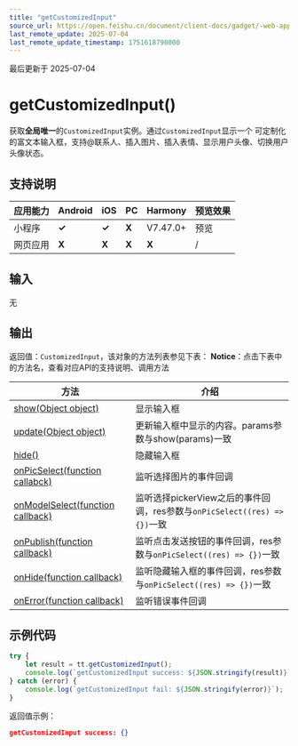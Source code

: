 ```yaml
---
title: "getCustomizedInput"
source_url: https://open.feishu.cn/document/client-docs/gadget/-web-app-api/interface/customized-input/getcustomizedinput
last_remote_update: 2025-07-04
last_remote_update_timestamp: 1751618790000
---
```

最后更新于 2025-07-04

# getCustomizedInput()

获取**全局唯一**的`CustomizedInput`实例。通过`CustomizedInput`显示一个 可定制化的富文本输入框，支持@联系人、插入图片、插入表情、显示用户头像、切换用户头像状态。

## 支持说明

应用能力 | Android | iOS | PC | Harmony | 预览效果
--- | --- | --- | --- | --- | ---
小程序 | **✓** | **✓** | **X** | V7.47.0+ | 预览
网页应用 | **X** | **X** | **X** | **X** | /

## 输入
无

## 输出

返回值：`CustomizedInput`，该对象的方法列表参见下表：
**Notice**：点击下表中的方法名，查看对应API的支持说明、调用方法

方法 | 介绍
--- | ---
[show(Object object)](https://open.feishu.cn/document/uYjL24iN/uADN1EjLwQTNx4CM0UTM/customizedinput/show) | 显示输入框
[update(Object object)](https://open.feishu.cn/document/uYjL24iN/uADN1EjLwQTNx4CM0UTM/customizedinput/update) | 更新输入框中显示的内容。params参数与show(params)一致
[hide()](https://open.feishu.cn/document/uYjL24iN/uADN1EjLwQTNx4CM0UTM/customizedinput/hide) | 隐藏输入框
[onPicSelect(function callabck)](https://open.feishu.cn/document/uYjL24iN/uADN1EjLwQTNx4CM0UTM/customizedinput/onpicselect) | 监听选择图片的事件回调
[onModelSelect(function callback)](https://open.feishu.cn/document/uYjL24iN/uADN1EjLwQTNx4CM0UTM/customizedinput/onmodelselect) | 监听选择pickerView之后的事件回调，res参数与`onPicSelect((res) => {})`一致
[onPublish(function callback)](https://open.feishu.cn/document/uYjL24iN/uADN1EjLwQTNx4CM0UTM/customizedinput/onpublish) | 监听点击发送按钮的事件回调，res参数与`onPicSelect((res) => {})`一致
[onHide(function callback)](https://open.feishu.cn/document/uYjL24iN/uADN1EjLwQTNx4CM0UTM/customizedinput/onhide) | 监听隐藏输入框的事件回调，res参数与`onPicSelect((res) => {})`一致
[onError(function callback)](https://open.feishu.cn/document/uYjL24iN/uADN1EjLwQTNx4CM0UTM/customizedinput/onerror) | 监听错误事件回调

## 示例代码

```js
try {
    let result = tt.getCustomizedInput();
    console.log(`getCustomizedInput success: ${JSON.stringify(result)}`);
} catch (error) {
    console.log(`getCustomizedInput fail: ${JSON.stringify(error)}`);
}
```

返回值示例：
```json
getCustomizedInput success: {}
```
